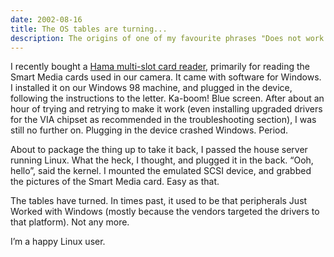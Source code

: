 ```yaml
---
date: 2002-08-16
title: The OS tables are turning...
description: The origins of one of my favourite phrases "Does not work on Windows".
---
```



I recently bought a [Hama multi-slot card reader](http://www.focilux.be/Merken/M_Hama.htm "picture of the Hama 46594"), primarily for reading the Smart Media cards used in our camera. It came with software for Windows. I installed it on our Windows 98 machine, and plugged in the device, following the instructions to the letter. Ka-boom! Blue screen. After about an hour of trying and retrying to make it work (even installing upgraded drivers for the VIA chipset as recommended in the troubleshooting section), I was still no further on. Plugging in the device crashed Windows. Period.

About to package the thing up to take it back, I passed the house server running Linux. What the heck, I thought, and plugged it in the back. “Ooh, hello”, said the kernel. I mounted the emulated SCSI device, and grabbed the pictures of the Smart Media card. Easy as that.

The tables have turned. In times past, it used to be that peripherals Just Worked with Windows (mostly because the vendors targeted the drivers to that platform). Not any more.

I’m a happy Linux user.
